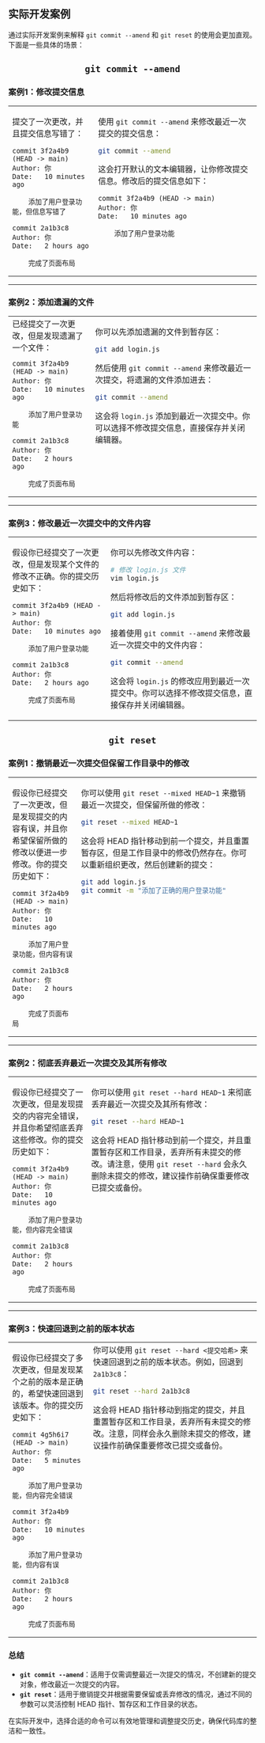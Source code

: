 ## 实际开发案例
通过实际开发案例来解释 `git commit --amend` 和 `git reset` 的使用会更加直观。下面是一些具体的场景：

## <center>`git commit --amend`</center>

### 案例1：修改提交信息

<table><tr><td style='vertical-align:top;'>

提交了一次更改，并且提交信息写错了：

```
commit 3f2a4b9 (HEAD -> main)
Author: 你
Date:   10 minutes ago

    添加了用户登录功能，但信息写错了

commit 2a1b3c8
Author: 你
Date:   2 hours ago

    完成了页面布局
```

</td><td style='vertical-align:top;'>

使用 `git commit --amend` 来修改最近一次提交的提交信息：

```sh
git commit --amend
```

这会打开默认的文本编辑器，让你修改提交信息。修改后的提交信息如下：

```
commit 3f2a4b9 (HEAD -> main)
Author: 你
Date:   10 minutes ago

    添加了用户登录功能
```

</td></tr></table>

---

### 案例2：添加遗漏的文件

<table><tr><td style='vertical-align:top;'>
已经提交了一次更改，但是发现遗漏了一个文件：

```
commit 3f2a4b9 (HEAD -> main)
Author: 你
Date:   10 minutes ago

    添加了用户登录功能

commit 2a1b3c8
Author: 你
Date:   2 hours ago

    完成了页面布局
```

</td><td style='vertical-align:top;'>

你可以先添加遗漏的文件到暂存区：

```sh
git add login.js
```

然后使用 `git commit --amend` 来修改最近一次提交，将遗漏的文件添加进去：

```sh
git commit --amend
```

这会将 `login.js` 添加到最近一次提交中。你可以选择不修改提交信息，直接保存并关闭编辑器。

</td></tr></table>

---

### 案例3：修改最近一次提交中的文件内容

<table><tr><td style='vertical-align:top;'>

假设你已经提交了一次更改，但是发现某个文件的修改不正确。你的提交历史如下：

```
commit 3f2a4b9 (HEAD -> main)
Author: 你
Date:   10 minutes ago

    添加了用户登录功能

commit 2a1b3c8
Author: 你
Date:   2 hours ago

    完成了页面布局
```

</td><td style='vertical-align:top;'>

你可以先修改文件内容：

```sh
# 修改 login.js 文件
vim login.js
```

然后将修改后的文件添加到暂存区：

```sh
git add login.js
```

接着使用 `git commit --amend` 来修改最近一次提交中的文件内容：

```sh
git commit --amend
```

这会将 `login.js` 的修改应用到最近一次提交中。你可以选择不修改提交信息，直接保存并关闭编辑器。

</td></tr></table>


## <center>`git reset`</center>

### 案例1：撤销最近一次提交但保留工作目录中的修改

<table><tr><td style='vertical-align:top;'>

假设你已经提交了一次更改，但是发现提交的内容有误，并且你希望保留所做的修改以便进一步修改。你的提交历史如下：

```
commit 3f2a4b9 (HEAD -> main)
Author: 你
Date:   10 minutes ago

    添加了用户登录功能，但内容有误

commit 2a1b3c8
Author: 你
Date:   2 hours ago

    完成了页面布局
```

</td><td style='vertical-align:top;'>

你可以使用 `git reset --mixed HEAD~1` 来撤销最近一次提交，但保留所做的修改：

```sh
git reset --mixed HEAD~1
```

这会将 HEAD 指针移动到前一个提交，并且重置暂存区，但是工作目录中的修改仍然存在。你可以重新组织更改，然后创建新的提交：

```sh
git add login.js
git commit -m "添加了正确的用户登录功能"
```

</td></tr></table>

---

### 案例2：彻底丢弃最近一次提交及其所有修改

<table><tr><td style='vertical-align:top;'>

假设你已经提交了一次更改，但是发现提交的内容完全错误，并且你希望彻底丢弃这些修改。你的提交历史如下：

```
commit 3f2a4b9 (HEAD -> main)
Author: 你
Date:   10 minutes ago

    添加了用户登录功能，但内容完全错误

commit 2a1b3c8
Author: 你
Date:   2 hours ago

    完成了页面布局
```

</td><td style='vertical-align:top;'>

你可以使用 `git reset --hard HEAD~1` 来彻底丢弃最近一次提交及其所有修改：

```sh
git reset --hard HEAD~1
```

这会将 HEAD 指针移动到前一个提交，并且重置暂存区和工作目录，丢弃所有未提交的修改。请注意，使用 `git reset --hard` 会永久删除未提交的修改，建议操作前确保重要修改已提交或备份。

</td></tr></table>

---

### 案例3：快速回退到之前的版本状态

<table><tr><td style='vertical-align:top;'>

假设你已经提交了多次更改，但是发现某个之前的版本是正确的，希望快速回退到该版本。你的提交历史如下：

```
commit 4g5h6i7 (HEAD -> main)
Author: 你
Date:   5 minutes ago

    添加了用户登录功能，但内容完全错误

commit 3f2a4b9
Author: 你
Date:   10 minutes ago

    添加了用户登录功能，但内容有误

commit 2a1b3c8
Author: 你
Date:   2 hours ago

    完成了页面布局
```

</td><td style='vertical-align:top;'

你可以使用 `git reset --hard <提交哈希>` 来快速回退到之前的版本状态。例如，回退到 `2a1b3c8`：

```sh
git reset --hard 2a1b3c8
```

这会将 HEAD 指针移动到指定的提交，并且重置暂存区和工作目录，丢弃所有未提交的修改。注意，同样会永久删除未提交的修改，建议操作前确保重要修改已提交或备份。

</td></tr></table>

### 总结

- **`git commit --amend`**：适用于仅需调整最近一次提交的情况，不创建新的提交对象，修改最近一次提交的内容。
- **`git reset`**：适用于撤销提交并根据需要保留或丢弃修改的情况，通过不同的参数可以灵活控制 HEAD 指针、暂存区和工作目录的状态。

在实际开发中，选择合适的命令可以有效地管理和调整提交历史，确保代码库的整洁和一致性。